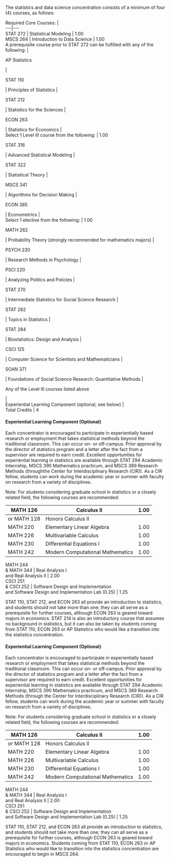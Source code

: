 The statistics and data science concentration consists of a minimum of four
(4) courses, as follows:

Required Core Courses:  |  
---|---  
STAT 272  |  Statistical Modeling  |  1.00  
MSCS 264  |  Introduction to Data Science  |  1.00  
A prerequisite course prior to STAT 272 can be fulfilled with any of the
following:  |  
  
AP Statistics

|  
  
STAT 110

|  Principles of Statistics  |  
  
STAT 212

|  Statistics for the Sciences  |  
  
ECON 263

|  Statistics for Economics  |  
Select 1 Level III course from the following:  |  1.00  
  
STAT 316

|  Advanced Statistical Modeling  |  
  
STAT 322

|  Statistical Theory  |  
  
MSCS 341

|  Algorithms for Decision Making  |  
  
ECON 385

|  Econometrics  |  
Select 1 elective from the following:  |  1.00  
  
MATH 262

|  Probability Theory (strongly recommended for mathematics majors)  |  
  
PSYCH 230

|  Research Methods in Psychology  |  
  
PSCI 220

|  Analyzing Politics and Policies  |  
  
STAT 270

|  Intermediate Statistics for Social Science Research  |  
  
STAT 282

|  Topics in Statistics  |  
  
STAT 284

|  Biostatistics: Design and Analysis  |  
  
CSCI 125

|  Computer Science for Scientists and Mathematicians  |  
  
SOAN 371

|  Foundations of Social Science Research: Quantitative Methods  |  
  
Any of the Level III courses listed above

|  
Experiential Learning Component (optional, see below)  |  
Total Credits  |  4  
  
####  Experiential Learning Component (Optional)

Each concentrator is encouraged to participate in experientially based
research or employment that takes statistical methods beyond the traditional
classroom. This can occur on- or off-campus. Prior approval by the director of
statistics program and a letter after the fact from a supervisor are required
to earn credit. Excellent opportunities for experiential learning in
statistics are available through STAT 294 Academic Internship, MSCS 390
Mathematics practicum, and MSCS 389 Research Methods (throughthe Center for
Interdisciplinary Research (CIR)). As a CIR fellow, students can work during
the academic year or summer with faculty on research from a variety of
disciplines.

Note: For students considering graduate school in statistics or a closely
related field, the following courses are recommended:

MATH 126  |  Calculus II  |  1.00  
---|---|---  
or MATH 128  |  Honors Calculus II  
MATH 220  |  Elementary Linear Algebra  |  1.00  
MATH 226  |  Multivariable Calculus  |  1.00  
MATH 230  |  Differential Equations I  |  1.00  
MATH 242  |  Modern Computational Mathematics  |  1.00  
MATH 244  
& MATH 344  |  Real Analysis I  
and Real Analysis II  |  2.00  
CSCI 251  
& CSCI 252  |  Software Design and Implementation  
and Software Design and Implementation Lab (0.25)  |  1.25  
  
STAT 110, STAT 212, and ECON 263 all provide an introduction to statistics,
and students should not take more than one; they can all serve as a
prerequisite for further courses, although ECON 263 is geared toward majors in
economics. STAT 214 is also an introductory course that assumes no background
in statistics, but it can also be taken by students coming from STAT 110, ECON
263 or AP Statistics who would like a transition into the statistics
concentration.

####  Experiential Learning Component (Optional)

Each concentrator is encouraged to participate in experientially based
research or employment that takes statistical methods beyond the traditional
classroom. This can occur on- or off-campus. Prior approval by the director of
statistics program and a letter after the fact from a supervisor are required
to earn credit. Excellent opportunities for experiential learning in
statistics are available through STAT 294 Academic Internship, MSCS 390
Mathematics practicum, and MSCS 389 Research Methods (through the Center for
Interdisciplinary Research (CIR)). As a CIR fellow, students can work during
the academic year or summer with faculty on research from a variety of
disciplines.

Note: For students considering graduate school in statistics or a closely
related field, the following courses are recommended:

MATH 126  |  Calculus II  |  1.00  
---|---|---  
or MATH 128  |  Honors Calculus II  
MATH 220  |  Elementary Linear Algebra  |  1.00  
MATH 226  |  Multivariable Calculus  |  1.00  
MATH 230  |  Differential Equations I  |  1.00  
MATH 242  |  Modern Computational Mathematics  |  1.00  
MATH 244  
& MATH 344  |  Real Analysis I  
and Real Analysis II  |  2.00  
CSCI 251  
& CSCI 252  |  Software Design and Implementation  
and Software Design and Implementation Lab (0.25)  |  1.25  
  
STAT 110, STAT 212, and ECON 263 all provide an introduction to statistics,
and students should not take more than one; they can all serve as a
prerequisite for further courses, although ECON 263 is geared toward majors in
economics. Students coming from STAT 110, ECON 263 or AP Statistics who would
like to transition into the statistics concentration are encouraged to begin
in MSCS 264.

